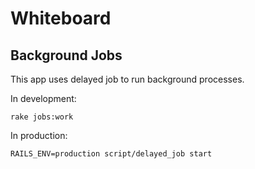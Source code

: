 # Whiteboard


## Background Jobs

This app uses delayed job to run background processes.

In development:

    rake jobs:work

In production:

    RAILS_ENV=production script/delayed_job start
